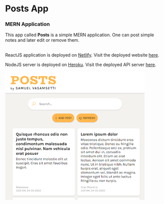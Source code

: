 # Posts App
### MERN Application

This app called **Posts** is a simple MERN application. One can post simple notes and later edit or remove them.<br><br>

ReactJS application is deployed on [Netlify](https://www.netlify.com/).
Visit the deployed website [here]().<br>

NodeJS server is deployed on [Heroku](https://www.heroku.com/).
Visit the deployed API server [here](https://posts-app-server.herokuapp.com/).<br>

<img src="screenshot.png" alt="Website Preview" width="450px">